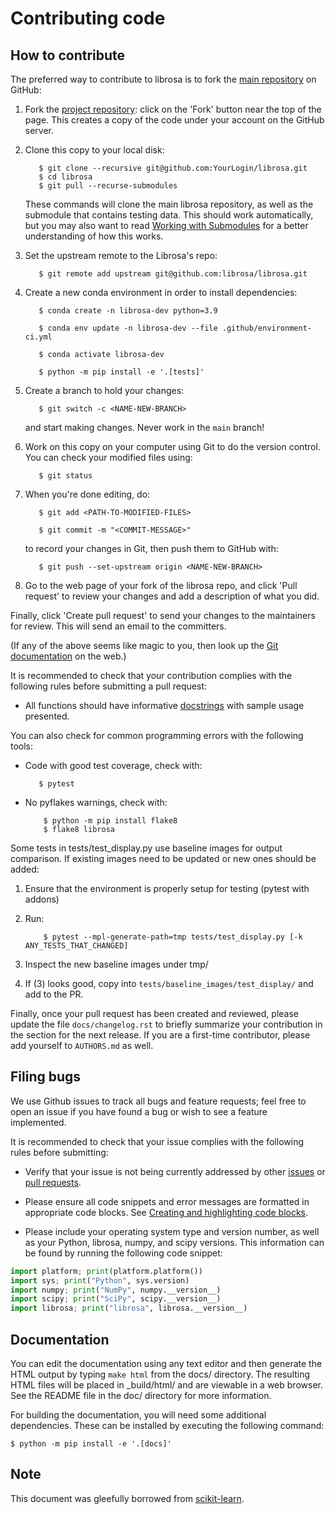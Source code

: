 
Contributing code
=================

How to contribute
-----------------

The preferred way to contribute to librosa is to fork the 
[main repository](http://github.com/librosa/librosa/) on
GitHub:

1. Fork the [project repository](http://github.com/librosa/librosa):
   click on the 'Fork' button near the top of the page. This creates
   a copy of the code under your account on the GitHub server.

2. Clone this copy to your local disk:

          $ git clone --recursive git@github.com:YourLogin/librosa.git
          $ cd librosa 
          $ git pull --recurse-submodules

    These commands will clone the main librosa repository, as well as the submodule
    that contains testing data.  This should work automatically, but you may also
    want to read [Working with Submodules](https://github.blog/2016-02-01-working-with-submodules/)
    for a better understanding of how this works.

3. Set the upstream remote to the Librosa's repo:

          $ git remote add upstream git@github.com:librosa/librosa.git 

4. Create a new conda environment in order to install dependencies:

          $ conda create -n librosa-dev python=3.9

          $ conda env update -n librosa-dev --file .github/environment-ci.yml

          $ conda activate librosa-dev

          $ python -m pip install -e '.[tests]'

5. Create a branch to hold your changes:

          $ git switch -c <NAME-NEW-BRANCH>

   and start making changes. Never work in the ``main`` branch!

6. Work on this copy on your computer using Git to do the version
   control. You can check your modified files using:

          $ git status 

7. When you're done editing, do:

          $ git add <PATH-TO-MODIFIED-FILES>

          $ git commit -m "<COMMIT-MESSAGE>"

   to record your changes in Git, then push them to GitHub with:

          $ git push --set-upstream origin <NAME-NEW-BRANCH>

8. Go to the web page of your fork of the librosa repo,
   and click 'Pull request' to review your changes and add a description
   of what you did.

Finally, click 'Create pull request' to send your changes to the
maintainers for review. This will send an email to the committers.

(If any of the above seems like magic to you, then look up the 
[Git documentation](http://git-scm.com/documentation) on the web.)

It is recommended to check that your contribution complies with the
following rules before submitting a pull request:

-  All functions should have informative [docstrings](https://numpydoc.readthedocs.io/en/latest/format.html) with sample usage presented.

You can also check for common programming errors with the following
tools:

-  Code with good test coverage, check with:

          $ pytest

-  No pyflakes warnings, check with:

           $ python -m pip install flake8
           $ flake8 librosa


Some tests in tests/test_display.py use baseline images for output comparison.
If existing images need to be updated or new ones should be added:
1. Ensure that the environment is properly setup for testing (pytest with addons)
2. Run:

           $ pytest --mpl-generate-path=tmp tests/test_display.py [-k ANY_TESTS_THAT_CHANGED]

3. Inspect the new baseline images under tmp/
4. If (3) looks good, copy into `tests/baseline_images/test_display/` and add to the PR.

Finally, once your pull request has been created and reviewed, please update the file `docs/changelog.rst`
to briefly summarize your contribution in the section for the next release.
If you are a first-time contributor, please add yourself to `AUTHORS.md` as well.

Filing bugs
-----------
We use Github issues to track all bugs and feature requests; feel free to
open an issue if you have found a bug or wish to see a feature implemented.

It is recommended to check that your issue complies with the
following rules before submitting:

-  Verify that your issue is not being currently addressed by other
   [issues](https://github.com/librosa/librosa/issues?q=)
   or [pull requests](https://github.com/librosa/librosa/pulls?q=).

-  Please ensure all code snippets and error messages are formatted in
   appropriate code blocks.
   See [Creating and highlighting code blocks](https://help.github.com/articles/creating-and-highlighting-code-blocks).

-  Please include your operating system type and version number, as well
   as your Python, librosa, numpy, and scipy versions. This information
   can be found by running the following code snippet:

  ```python
  import platform; print(platform.platform())
  import sys; print("Python", sys.version)
  import numpy; print("NumPy", numpy.__version__)
  import scipy; print("SciPy", scipy.__version__)
  import librosa; print("librosa", librosa.__version__)
  ```

Documentation
-------------

You can edit the documentation using any text editor and then generate
the HTML output by typing ``make html`` from the docs/ directory.
The resulting HTML files will be placed in _build/html/ and are viewable 
in a web browser. See the README file in the doc/ directory for more information.

For building the documentation, you will need some additional dependencies.
These can be installed by executing the following command:

    $ python -m pip install -e '.[docs]'
    
Note
----
This document was gleefully borrowed from [scikit-learn](http://scikit-learn.org/).
